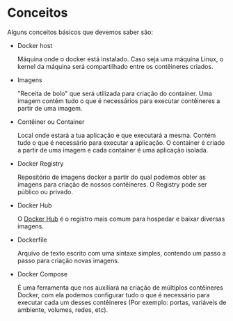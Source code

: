 # Conceitos

Alguns conceitos básicos que devemos saber são:

- Docker host

  Máquina onde o docker está instalado. Caso seja uma máquina Linux, o kernel da máquina será compartilhado entre os contêineres criados.

- Imagens

  "Receita de bolo" que será utilizada para criação do container. Uma imagem contém tudo o que é necessários para executar contêineres a partir de uma imagem.

- Contêiner ou Container

  Local onde estará a tua aplicação e que executará a mesma. Contém tudo o que é necessário para executar a aplicação. O container é criado a partir de uma imagem e cada container é uma aplicação isolada.

- Docker Registry

  Repositório de imagens docker a partir do qual podemos obter as imagens para criação de nossos contêineres. O Registry pode ser público ou privado.

- Docker Hub

  O [Docker Hub](https://hub.docker.com/) é o registro mais comum para hospedar e baixar diversas imagens.

- Dockerfile

  Arquivo de texto escrito com uma sintaxe simples, contendo um passo a passo para criação novas imagens.

- Docker Compose

   É uma ferramenta que nos auxiliará na criação de múltiplos contêineres Docker, com ela podemos configurar tudo o que é necessário para executar cada um desses contêineres (Por exemplo: portas, variáveis de ambiente, volumes, redes, etc).